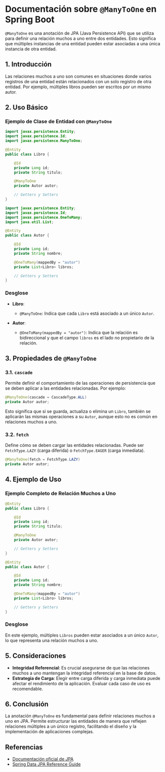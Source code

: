 # Documentación sobre `@ManyToOne` en Spring Boot

`@ManyToOne` es una anotación de JPA (Java Persistence API) que se utiliza para definir una relación muchos a uno entre dos entidades. Esto significa que múltiples instancias de una entidad pueden estar asociadas a una única instancia de otra entidad.

## 1. Introducción

Las relaciones muchos a uno son comunes en situaciones donde varios registros de una entidad están relacionados con un solo registro de otra entidad. Por ejemplo, múltiples libros pueden ser escritos por un mismo autor.

## 2. Uso Básico

### Ejemplo de Clase de Entidad con `@ManyToOne`

```java
import javax.persistence.Entity;
import javax.persistence.Id;
import javax.persistence.ManyToOne;

@Entity
public class Libro {

    @Id
    private Long id;
    private String titulo;

    @ManyToOne
    private Autor autor;

    // Getters y Setters
}
```

```java
import javax.persistence.Entity;
import javax.persistence.Id;
import javax.persistence.OneToMany;
import java.util.List;

@Entity
public class Autor {

    @Id
    private Long id;
    private String nombre;

    @OneToMany(mappedBy = "autor")
    private List<Libro> libros;

    // Getters y Setters
}
```

### Desglose

- **Libro**:
  - `@ManyToOne`: Indica que cada `Libro` está asociado a un único `Autor`.

- **Autor**:
  - `@OneToMany(mappedBy = "autor")`: Indica que la relación es bidireccional y que el campo `libros` es el lado no propietario de la relación.

## 3. Propiedades de `@ManyToOne`

### 3.1. `cascade`

Permite definir el comportamiento de las operaciones de persistencia que se deben aplicar a las entidades relacionadas. Por ejemplo:

```java
@ManyToOne(cascade = CascadeType.ALL)
private Autor autor;
```

Esto significa que si se guarda, actualiza o elimina un `Libro`, también se aplicarán las mismas operaciones a su `Autor`, aunque esto no es común en relaciones muchos a uno.

### 3.2. `fetch`

Define cómo se deben cargar las entidades relacionadas. Puede ser `FetchType.LAZY` (carga diferida) o `FetchType.EAGER` (carga inmediata).

```java
@ManyToOne(fetch = FetchType.LAZY)
private Autor autor;
```

## 4. Ejemplo de Uso

### Ejemplo Completo de Relación Muchos a Uno

```java
@Entity
public class Libro {

    @Id
    private Long id;
    private String titulo;

    @ManyToOne
    private Autor autor;

    // Getters y Setters
}

@Entity
public class Autor {

    @Id
    private Long id;
    private String nombre;

    @OneToMany(mappedBy = "autor")
    private List<Libro> libros;

    // Getters y Setters
}
```

### Desglose

En este ejemplo, múltiples `Libros` pueden estar asociados a un único `Autor`, lo que representa una relación muchos a uno.

## 5. Consideraciones

- **Integridad Referencial**: Es crucial asegurarse de que las relaciones muchos a uno mantengan la integridad referencial en la base de datos.
- **Estrategia de Carga**: Elegir entre carga diferida y carga inmediata puede afectar el rendimiento de la aplicación. Evaluar cada caso de uso es recomendable.

## 6. Conclusión

La anotación `@ManyToOne` es fundamental para definir relaciones muchos a uno en JPA. Permite estructurar las entidades de manera que reflejen relaciones múltiples a un único registro, facilitando el diseño y la implementación de aplicaciones complejas.

## Referencias

- [Documentación oficial de JPA](https://docs.oracle.com/javaee/7/api/javax/persistence/ManyToOne.html)
- [Spring Data JPA Reference Guide](https://docs.spring.io/spring-data/jpa/docs/current/reference/html/)

